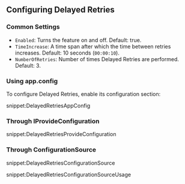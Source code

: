 ## Configuring Delayed Retries


### Common Settings

 * `Enabled`: Turns the feature on and off. Default: true.
 * `TimeIncrease`: A time span after which the time between retries increases. Default: 10 seconds (`00:00:10`).
 * `NumberOfRetries`: Number of times Delayed Retries are performed. Default: 3.


### Using app.config

To configure Delayed Retries, enable its configuration section:

snippet:DelayedRetriesAppConfig


### Through IProvideConfiguration

snippet:DelayedRetriesProvideConfiguration


### Through ConfigurationSource

snippet:DelayedRetriesConfigurationSource

snippet:DelayedRetriesConfigurationSourceUsage